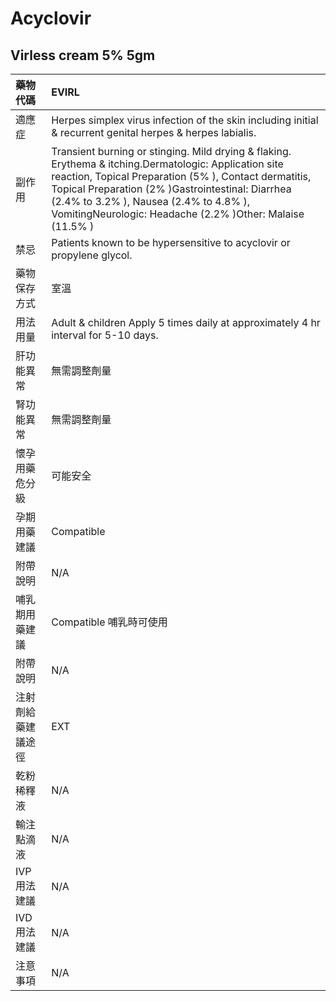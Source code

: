 # Acyclovir

## Virless cream 5% 5gm

| 藥物代碼 | EVIRL |
| :--- | :--- |
| 適應症 | Herpes simplex virus infection of the skin including initial & recurrent genital herpes & herpes labialis. |
| 副作用 | Transient burning or stinging. Mild drying & flaking. Erythema & itching.Dermatologic: Application site reaction, Topical Preparation \(5% \), Contact dermatitis, Topical Preparation \(2% \)Gastrointestinal: Diarrhea \(2.4% to 3.2% \), Nausea \(2.4% to 4.8% \), VomitingNeurologic: Headache \(2.2% \)Other: Malaise \(11.5% \) |
| 禁忌 | Patients known to be hypersensitive to acyclovir or propylene glycol. |
| 藥物保存方式 | 室溫 |
| 用法用量 | Adult & children Apply 5 times daily at approximately 4 hr interval for 5-10 days. |
| 肝功能異常 | 無需調整劑量 |
| 腎功能異常 | 無需調整劑量 |
| 懷孕用藥危分級 | 可能安全 |
| 孕期用藥建議 | Compatible |
| 附帶說明 | N/A |
| 哺乳期用藥建議 | Compatible 哺乳時可使用 |
| 附帶說明 | N/A |
| 注射劑給藥建議途徑 | EXT |
| 乾粉稀釋液 | N/A |
| 輸注點滴液 | N/A |
| IVP 用法建議 | N/A |
| IVD 用法建議 | N/A |
| 注意事項 | N/A |

